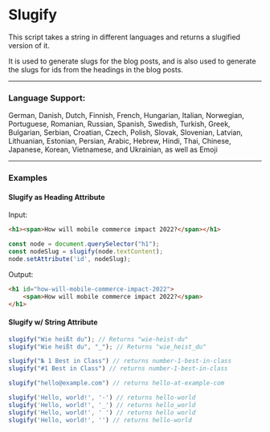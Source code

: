 # Slugify
This script takes a string in different languages and returns a slugified version of it.

It is used to generate slugs for the blog posts, and is also used to generate the slugs for ids from the headings in the blog posts.

------------

### Language Support:

German, Danish, Dutch, Finnish, French, Hungarian, Italian, Norwegian, Portuguese, Romanian, Russian, Spanish, Swedish, Turkish, Greek, Bulgarian, Serbian, Croatian, Czech, Polish, Slovak, Slovenian, Latvian, Lithuanian, Estonian, Persian, Arabic, Hebrew, Hindi, Thai, Chinese, Japanese, Korean, Vietnamese, and Ukrainian, as well as Emoji

------------

### Examples
#### Slugify as Heading Attribute

Input:
```html
<h1><span>How will mobile commerce impact 2022?</span></h1>
```
```js
const node = document.querySelector("h1");
const nodeSlug = slugify(node.textContent);
node.setAttribute('id', nodeSlug);
```
Output:
```html
<h1 id="how-will-mobile-commerce-impact-2022">
    <span>How will mobile commerce impact 2022?</span>
</h1>
```

#### Slugify w/ String Attribute

```js
slugify("Wie heißt du"); // Returns "wie-heist-du"
slugify("Wie heißt du", "_"); // Returns "wie_heist_du"
```

```js
slugify("№ 1 Best in Class") // returns number-1-best-in-class
slugify("#1 Best in Class") // returns number-1-best-in-class
```

```js
slugify("hello@example.com") // returns hello-at-example-com
```

```js
slugify('Hello, world!', '-') // returns hello-world
slugify('Hello, world!', '_') // returns hello_world
slugify('Hello, world!', ' ') // returns hello world
slugify('Hello, world!', '') // returns hello-world
```
